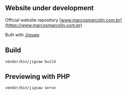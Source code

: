 ## Website under development

Official website repository [www.marcosmarcolin.com.br](https://www.marcosmarcolin.com.br)

Built with [Jigsaw](https://jigsaw.tighten.com).

## Build

```shell
vendor/bin/jigsaw build
```

## Previewing with PHP

```shell
vendor/bin/jigsaw serve
```